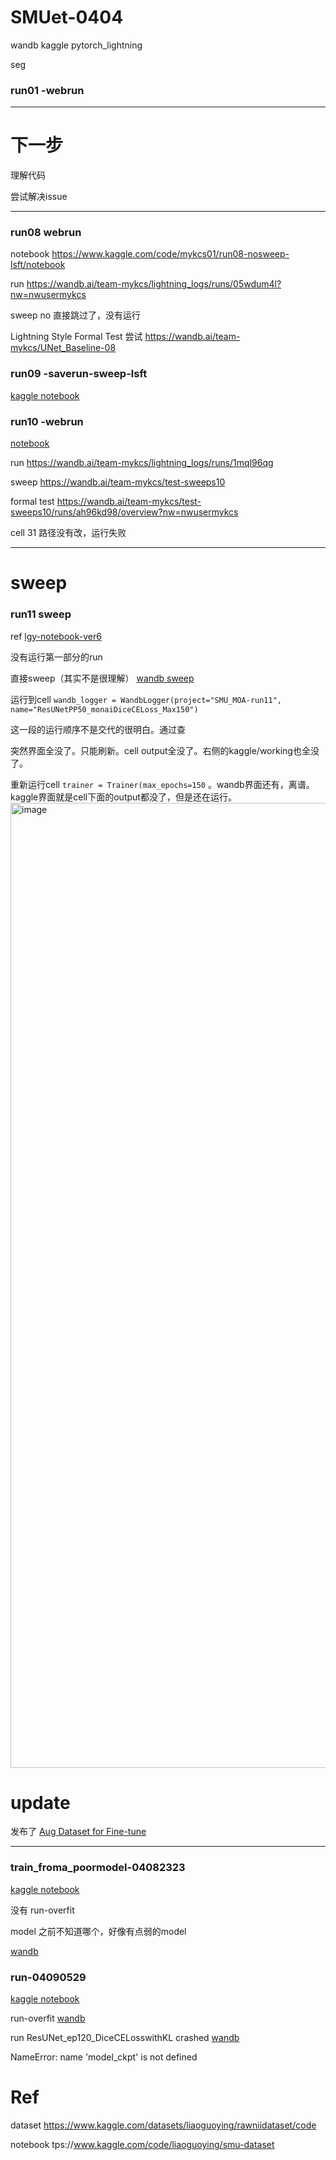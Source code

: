 # SMUet-0404

wandb kaggle pytorch_lightning

seg



### run01 -webrun



---

# 下一步
理解代码

尝试解决issue

---

### run08 webrun

notebook https://www.kaggle.com/code/mykcs01/run08-nosweep-lsft/notebook

run https://wandb.ai/team-mykcs/lightning_logs/runs/05wdum4l?nw=nwusermykcs

sweep no 直接跳过了，没有运行

Lightning Style Formal Test 尝试 https://wandb.ai/team-mykcs/UNet_Baseline-08

### run09 -saverun-sweep-lsft

[kaggle notebook](https://www.kaggle.com/code/yufang18/run09-saverun-sweep-lsft/notebook)

### run10 -webrun

[notebook](https://www.kaggle.com/code/mykcs01/run10-test-step-sweep-lsft/notebook?scriptVersionId=170546708) 

run https://wandb.ai/team-mykcs/lightning_logs/runs/1mql96qg

sweep https://wandb.ai/team-mykcs/test-sweeps10

formal test https://wandb.ai/team-mykcs/test-sweeps10/runs/ah96kd98/overview?nw=nwusermykcs

cell 31 路径没有改，运行失败

---

# sweep

### run11 sweep

ref [lgy-notebook-ver6](https://www.kaggle.com/code/liaoguoying/smu-dataset?scriptVersionId=169703867)

没有运行第一部分的run

直接sweep（其实不是很理解）  [wandb sweep](https://wandb.ai/team-mykcs/test-sweeps11)

运行到cell `wandb_logger = WandbLogger(project="SMU_MOA-run11", name="ResUNetPP50_monaiDiceCELoss_Max150")`

这一段的运行顺序不是交代的很明白。通过查

突然界面全没了。只能刷新。cell output全没了。右侧的kaggle/working也全没了。

重新运行cell `trainer = Trainer(max_epochs=150` 。wandb界面还有，离谱。kaggle界面就是cell下面的output都没了，但是还在运行。
<img width="1544" alt="image" src="https://github.com/mykcs/SMUet-0404/assets/165669834/cc9d0ccc-cbe7-4eae-8bdc-264abd3be6ee">


# update

发布了 [Aug Dataset for Fine-tune](https://www.kaggle.com/datasets/liaoguoying/aug-dataset-for-fine-tune)

---

### train_froma_poormodel-04082323

[kaggle notebook](https://www.kaggle.com/yufang18/train-froma-poormodel-04082323)

没有 run-overfit

model 之前不知道哪个，好像有点弱的model

[wandb](https://wandb.ai/team-mykcs/UNet_Compare/runs/ewgcpqsb)

### run-04090529

[kaggle notebook](https://www.kaggle.com/code/yufang18/notebookc5abae8998/notebook)

run-overfit [wandb](https://wandb.ai/team-mykcs/lightning_logs/runs/83t1nw8o)

run ResUNet_ep120_DiceCELosswithKL crashed  [wandb](https://wandb.ai/team-mykcs/UNet_Compare/runs/odxjpwe3/overview?nw=nwusermykcs)

NameError: name 'model_ckpt' is not defined

# Ref
dataset https://www.kaggle.com/datasets/liaoguoying/rawniidataset/code

notebook tps://www.kaggle.com/code/liaoguoying/smu-dataset
